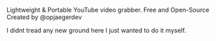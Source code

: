 Lightweight & Portable YouTube video grabber.
Free and Open-Source
Created by @opjaegerdev

I didnt tread any new ground here I just wanted to do it myself.
